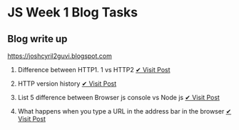 # JS Week 1 Blog Tasks

## Blog write up
https://joshcyril2guvi.blogspot.com

 1. Difference between HTTP1. 1 vs HTTP2  [✔ Visit Post](https://joshcyril2guvi.blogspot.com/2021/03/difference-between-http11-vs-http2.html)

 1. HTTP version history [✔ Visit Post](https://joshcyril2guvi.blogspot.com/2021/03/http-version-history.html)

 1. List 5 difference between Browser js console vs Node js [✔ Visit Post](https://joshcyril2guvi.blogspot.com/2021/03/list-5-difference-between-browser-js.html)

 1. What happens when you type a URL in the address bar in the browser [✔ Visit Post](https://joshcyril2guvi.blogspot.com/2021/03/what-happens-when-you-type-url-in.html)
